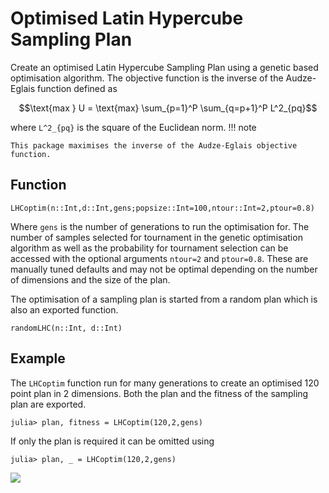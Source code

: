 # Optimised Latin Hypercube Sampling Plan

Create an optimised Latin Hypercube Sampling Plan using a genetic based optimisation
algorithm. The objective function is the inverse of the Audze-Eglais function defined as

```math
\text{max } U = \text{max} \sum_{p=1}^P \sum_{q=p+1}^P L^2_{pq}
```
where ``L^2_{pq}`` is the square of the Euclidean norm.
!!! note

    This package maximises the inverse of the Audze-Eglais objective function.

## Function
```@docs
LHCoptim(n::Int,d::Int,gens;popsize::Int=100,ntour::Int=2,ptour=0.8)
```
Where `gens` is the number of generations to run the optimisation for. The number of
samples selected for tournament in the genetic optimisation algorithm as well as the
probability for tournament selection can be accessed with the optional arguments `ntour=2`
and `ptour=0.8`. These are manually tuned defaults and may not be optimal depending on the
number of dimensions and the size of the plan.

The optimisation of a sampling plan is started from a random plan which is also
an exported function.
```@docs
randomLHC(n::Int, d::Int)
```

## Example
The `LHCoptim` function run for many generations to create an optimised 120 point
plan in 2 dimensions. Both the plan and the fitness of the sampling plan are exported.

```julia-repl
julia> plan, fitness = LHCoptim(120,2,gens)
```

If only the plan is required it can be omitted using 
```julia-repl
julia> plan, _ = LHCoptim(120,2,gens)
```

![](https://raw.githubusercontent.com/MrUrq/LatinHypercubeSampling.jl/master/docs/src/assets/120p2d.png)

